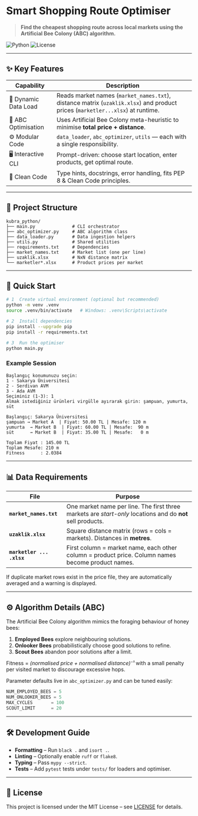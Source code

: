 # Smart Shopping Route Optimiser

> **Find the cheapest shopping route across local markets using the Artificial Bee Colony (ABC) algorithm.**

![Python](https://img.shields.io/badge/Python-3.11%2B-blue?logo=python)
![License](https://img.shields.io/badge/License-MIT-green)

---

## ✨ Key Features

| Capability | Description |
|------------|-------------|
| 📶 Dynamic Data Load | Reads market names (`market_names.txt`), distance matrix (`uzaklik.xlsx`) and product prices (`marketler...xlsx`) at runtime. |
| 🐝 ABC Optimisation | Uses Artificial Bee Colony meta-heuristic to minimise **total price + distance**. |
| ⚙️ Modular Code | `data_loader`, `abc_optimizer`, `utils` — each with a single responsibility. |
| 🖥️ Interactive CLI | Prompt-driven: choose start location, enter products, get optimal route. |
| 🧹 Clean Code | Type hints, docstrings, error handling, fits PEP 8 & Clean Code principles. |

---

## 📂 Project Structure

```
kubra_python/
├── main.py              # CLI orchestrator
├── abc_optimizer.py     # ABC algorithm class
├── data_loader.py       # Data ingestion helpers
├── utils.py             # Shared utilities
├── requirements.txt     # Dependencies
├── market_names.txt     # Market list (one per line)
├── uzaklik.xlsx         # NxN distance matrix
└── marketler*.xlsx      # Product prices per market
```

---

## 🚀 Quick Start

```bash
# 1  Create virtual environment (optional but recommended)
python -m venv .venv
source .venv/bin/activate   # Windows: .venv\Scripts\activate

# 2  Install dependencies
pip install --upgrade pip
pip install -r requirements.txt

# 3  Run the optimiser
python main.py
```

### Example Session

```
Başlangıç konumunuzu seçin:
1 - Sakarya Üniversitesi
2 - Serdivan AVM
3 - Ada AVM
Seçiminiz (1-3): 1
Almak istediğiniz ürünleri virgülle ayırarak girin: şampuan, yumurta, süt

Başlangıç: Sakarya Üniversitesi
şampuan → Market A  | Fiyat: 50.00 TL | Mesafe: 120 m
yumurta  → Market B  | Fiyat: 60.00 TL | Mesafe:  90 m
süt      → Market B  | Fiyat: 35.00 TL | Mesafe:   0 m

Toplam Fiyat : 145.00 TL
Toplam Mesafe: 210 m
Fitness      : 2.0384
```

---

## 📊 Data Requirements

| File | Purpose |
|------|---------|
| **`market_names.txt`** | One market name per line. The first three markets are *start-only* locations and do **not** sell products. |
| **`uzaklik.xlsx`** | Square distance matrix (rows = cols = markets). Distances in **metres**. |
| **`marketler ... .xlsx`** | First column = market name, each other column = product price. Column names become product names. |

If duplicate market rows exist in the price file, they are automatically averaged and a warning is displayed.

---

## ⚙️ Algorithm Details (ABC)

The Artificial Bee Colony algorithm mimics the foraging behaviour of honey bees:

1. **Employed Bees** explore neighbouring solutions.
2. **Onlooker Bees** probabilistically choose good solutions to refine.
3. **Scout Bees** abandon poor solutions after a limit.

Fitness = *(normalised price + normalised distance)⁻¹*  with a small penalty per visited market to discourage excessive hops.

Parameter defaults live in `abc_optimizer.py` and can be tuned easily:

```python
NUM_EMPLOYED_BEES = 5
NUM_ONLOOKER_BEES = 5
MAX_CYCLES       = 100
SCOUT_LIMIT      = 20
```

---

## 🛠️ Development Guide

* **Formatting** – Run `black .` and `isort .`.
* **Linting** – Optionally enable `ruff` or `flake8`.
* **Typing** – Pass `mypy --strict`.
* **Tests** – Add `pytest` tests under `tests/` for loaders and optimiser.

---

## 📄 License

This project is licensed under the MIT License – see [LICENSE](LICENSE) for details.

